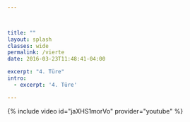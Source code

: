 ```yaml
---


    
title: ""
layout: splash
classes: wide
permalink: /vierte
date: 2016-03-23T11:48:41-04:00

excerpt: "4. Türe"
intro: 
  - excerpt: '4. Türe'

---
```


{% include video id="jaXHS1morVo" provider="youtube" %}

